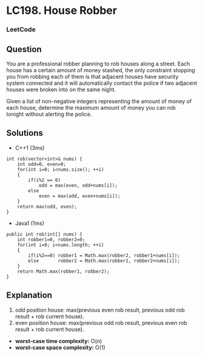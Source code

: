 # LC198. House Robber

### LeetCode

## Question

You are a professional robber planning to rob houses along a street. Each house has a certain amount of money stashed, the only constraint stopping you from robbing each of them is that adjacent houses have security system connected and it will automatically contact the police if two adjacent houses were broken into on the same night.

Given a list of non-negative integers representing the amount of money of each house, determine the maximum amount of money you can rob tonight without alerting the police.

## Solutions

* C++1 (3ms)
```
int rob(vector<int>& nums) {
    int odd=0, even=0;
    for(int i=0; i<nums.size(); ++i)
    {
        if(i%2 == 0)
            odd = max(even, odd+nums[i]);
        else
            even = max(odd, even+nums[i]);
    }
    return max(odd, even);
}
```

* Java1 (1ms)
```
public int rob(int[] nums) {
    int robber1=0, robber2=0;
    for(int i=0; i<nums.length; ++i)
    {
        if(i%2==0) robber1 = Math.max(robber2, robber1+nums[i]);
        else       robber2 = Math.max(robber1, robber2+nums[i]);
    }
    return Math.max(robber1, robber2);
}
```

## Explanation

1. odd position house: max(previous even rob result, previous odd rob result + rob current house).
2. even position house: max(previous odd rob result, previous even rob result + rob current house).

* **worst-case time complexity:** O(n)
* **worst-case space complexity:** O(1)
